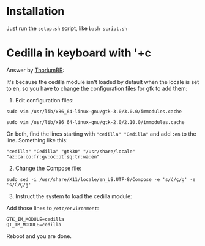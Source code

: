 # Installation

Just run the `setup.sh` script, like `bash script.sh`

# Cedilla in keyboard with '+c

Answer by [ThoriumBR](https://superuser.com/a/1235405):

It's because the cedilla module isn't loaded by default when the locale is set to en,
so you have to change the configuration files for gtk to add them:

1. Edit configuration files:

```
sudo vim /usr/lib/x86_64-linux-gnu/gtk-3.0/3.0.0/immodules.cache

sudo vim /usr/lib/x86_64-linux-gnu/gtk-2.0/2.10.0/immodules.cache
```

On both, find the lines starting with `"cedilla" "Cedilla"` and add `:en` to the line.
Something like this:

```
"cedilla" "Cedilla" "gtk30" "/usr/share/locale" "az:ca:co:fr:gv:oc:pt:sq:tr:wa:en"
```

2. Change the Compose file:

```
sudo sed -i /usr/share/X11/locale/en_US.UTF-8/Compose -e 's/ć/ç/g' -e 's/Ć/Ç/g'
```

3. Instruct the system to load the cedilla module:

Add those lines to `/etc/environment`:

```
GTK_IM_MODULE=cedilla
QT_IM_MODULE=cedilla
```

Reboot and you are done.

